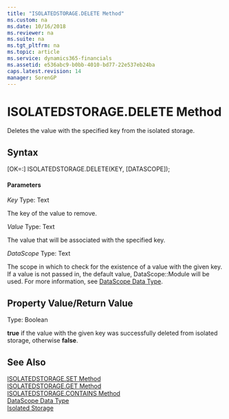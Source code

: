```yaml
---
title: "ISOLATEDSTORAGE.DELETE Method"
ms.custom: na
ms.date: 10/16/2018
ms.reviewer: na
ms.suite: na
ms.tgt_pltfrm: na
ms.topic: article
ms.service: dynamics365-financials
ms.assetid: e536abc9-b0bb-4010-bd77-22e537eb24ba
caps.latest.revision: 14
manager: SorenGP
---
```


# ISOLATEDSTORAGE.DELETE Method
Deletes the value with the specified key from the isolated storage.

## Syntax  
[OK=:] ISOLATEDSTORAGE.DELETE(KEY, [DATASCOPE]);

#### Parameters
*Key*
Type: Text

The key of the value to remove.

*Value*
Type: Text

The value that will be associated with the specified key.

*DataScope*
Type: Text

The scope in which to check for the existence of a value with the given key. If a value is not passed in, the default value, DataScope::Module will be used. For more information, see [DataScope Data Type](../datatypes/devenv-data-scope-type.md).

## Property Value/Return Value
Type: Boolean

**true** if the value with the given key was successfully deleted from isolated storage, otherwise **false**.

## See Also  
[ISOLATEDSTORAGE.SET Method](methods/devenv-isolated-storage-set.md)  
[ISOLATEDSTORAGE.GET Method](methods/devenv-isolated-storage-get.md)  
[ISOLATEDSTORAGE.CONTAINS Method](methods/devenv-isolated-storage-contains.md)  
[DataScope Data Type](../datatypes/devenv-data-scope-type.md)  
[Isolated Storage](../../developer/devenv-isolated-storage.md)  
